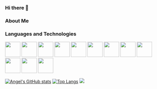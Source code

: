 ### Hi there 👋

### About Me
### Languages and Technologies
<div>
   <img src="https://cdn.jsdelivr.net/gh/devicons/devicon/icons/javascript/javascript-plain.svg" style="width:50px;" />
   <img src="https://cdn.jsdelivr.net/gh/devicons/devicon/icons/nodejs/nodejs-original-wordmark.svg" style="width:50px;" />
   <img src="https://seeklogo.com/images/N/nodejs-logo-FBE122E377-seeklogo.com.png" style="width:50px;" />
   <img src="https://cdn.jsdelivr.net/gh/devicons/devicon/icons/react/react-original-wordmark.svg" style="width:50px;" />
   <img src="https://cdn.jsdelivr.net/gh/devicons/devicon/icons/redux/redux-original.svg" style="width:50px;" />
   <img src="https://svgshare.com/i/931.svg" style="width:50px;" />
   <img src="https://cdn.jsdelivr.net/gh/devicons/devicon/icons/postgresql/postgresql-original-wordmark.svg" style="width:50px;" />
   <img src="https://cdn.jsdelivr.net/gh/devicons/devicon/icons/sequelize/sequelize-plain-wordmark.svg" style="width:50px;" />
   <img src="https://cdn.jsdelivr.net/gh/devicons/devicon/icons/html5/html5-plain-wordmark.svg" style="width:50px;" />
   <img src="https://cdn.jsdelivr.net/gh/devicons/devicon/icons/css3/css3-plain-wordmark.svg" style="width:50px;" />
   <img src="https://cdn.jsdelivr.net/gh/devicons/devicon/icons/vscode/vscode-original-wordmark.svg" style="width:50px;" />
   <img src="https://cdn.jsdelivr.net/gh/devicons/devicon/icons/heroku/heroku-plain-wordmark.svg" style="width:50px;" />
</div>

[![Angel's GitHub stats](https://github-readme-stats.vercel.app/api?username=AngelShuWei&theme=calm&text_color=d7e3fc&title_color=a69ecd)](https://github.com/angelshuwei/github-readme-stats)
[![Top Langs](https://github-readme-stats.vercel.app/api/top-langs/?username=AngelShuWei&layout=compact&theme=calm&text_color=d7e3fc&title_color=a69ecd)](https://github.com/AngelShuWei/github-readme-stats)
![](https://komarev.com/ghpvc/?username=AngelShuWei&color=ffd1dc)

<!--
**AngelShuWei/AngelShuWei** is a ✨ _special_ ✨ repository because its `README.md` (this file) appears on your GitHub profile.

Here are some ideas to get you started:

- 🔭 I’m currently working on ...
- 🌱 I’m currently learning ...
- 👯 I’m looking to collaborate on ...
- 🤔 I’m looking for help with ...
- 💬 Ask me about ...
- 📫 How to reach me: ...
- 😄 Pronouns: ...
- ⚡ Fun fact: ...
-->
